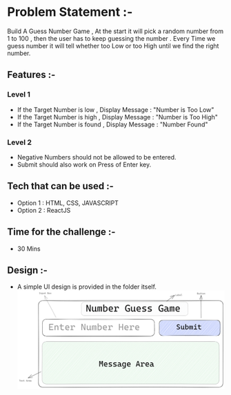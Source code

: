 # Problem Statement :-

Build A Guess Number Game , At the start it will pick a random number from 1 to 100 , then the user has to keep guessing the number . Every Time we guess number it will tell whether too Low or too High until we find the right number.

## Features :-

### Level 1

- If the Target Number is low , Display Message : "Number is Too Low"
- If the Target Number is high , Display Message : "Number is Too High"
- If the Target Number is found , Display Message : "Number Found"

### Level 2

- Negative Numbers should not be allowed to be entered.
- Submit should also work on Press of Enter key.

## Tech that can be used :-

- Option 1 : HTML, CSS, JAVASCRIPT
- Option 2 : ReactJS

## Time for the challenge :-

- 30 Mins

## Design :-

- A simple UI design is provided in the folder itself.
  ![Alt text](Number%20Guess%20Game%20Design.png)
